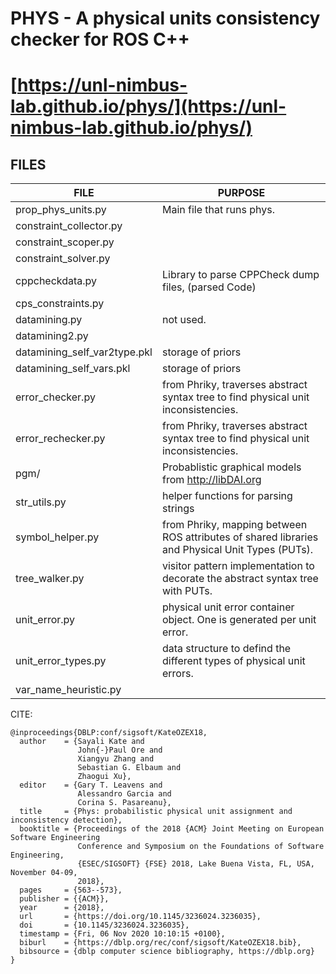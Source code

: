 

# PHYS - A physical units consistency checker for ROS C++


# [https://unl-nimbus-lab.github.io/phys/](https://unl-nimbus-lab.github.io/phys/)



## FILES

|FILE | PURPOSE |
|-----|---------| 
| prop_phys_units.py  |  Main file that runs phys. |
| constraint_collector.py | |
| constraint_scoper.py | |
| constraint_solver.py | |
| cppcheckdata.py  |  Library to parse CPPCheck dump files, (parsed Code) |
| cps_constraints.py |  |
| datamining.py | not used. |
| datamining2.py | |
| datamining_self_var2type.pkl | storage of priors |
| datamining_self_vars.pkl | storage of priors |
| error_checker.py   | from Phriky, traverses abstract syntax tree to find physical unit inconsistencies. |
| error_rechecker.py | from Phriky, traverses abstract syntax tree to find physical unit inconsistencies. |
| pgm/   | Probablistic graphical models from http://libDAI.org |
| str_utils.py  | helper functions for parsing strings |
| symbol_helper.py  | from Phriky, mapping between ROS attributes of shared libraries and Physical Unit Types (PUTs). |
| tree_walker.py | visitor pattern implementation to decorate the abstract syntax tree with PUTs. |
| unit_error.py | physical unit error container object.  One is generated per unit error. |
| unit_error_types.py | data structure to defind the different types of physical unit errors. |
| var_name_heuristic.py |  |




CITE:
```
@inproceedings{DBLP:conf/sigsoft/KateOZEX18,
  author    = {Sayali Kate and
               John{-}Paul Ore and
               Xiangyu Zhang and
               Sebastian G. Elbaum and
               Zhaogui Xu},
  editor    = {Gary T. Leavens and
               Alessandro Garcia and
               Corina S. Pasareanu},
  title     = {Phys: probabilistic physical unit assignment and inconsistency detection},
  booktitle = {Proceedings of the 2018 {ACM} Joint Meeting on European Software Engineering
               Conference and Symposium on the Foundations of Software Engineering,
               {ESEC/SIGSOFT} {FSE} 2018, Lake Buena Vista, FL, USA, November 04-09,
               2018},
  pages     = {563--573},
  publisher = {{ACM}},
  year      = {2018},
  url       = {https://doi.org/10.1145/3236024.3236035},
  doi       = {10.1145/3236024.3236035},
  timestamp = {Fri, 06 Nov 2020 10:10:15 +0100},
  biburl    = {https://dblp.org/rec/conf/sigsoft/KateOZEX18.bib},
  bibsource = {dblp computer science bibliography, https://dblp.org}
}
```

